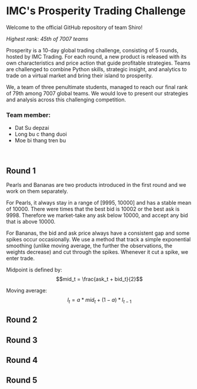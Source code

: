 # IMC's Prosperity Trading Challenge

Welcome to the official GitHub repository of team Shiro!

*Highest rank: 45th of 7007 teams*

Prosperity is a 10-day global trading challenge, consisting of 5 rounds, hosted by IMC Trading. For each round, a new product is released with its own characteristics and price action that guide profitable strategies. Teams are challenged to combine Python skills, strategic insight, and analytics to trade on a virtual market and bring their island to prosperity.

We, a team of three penultimate students, managed to reach our final rank of 79th among 7007 global teams. We would love to present our strategies and analysis across this challenging competition.

### Team member:
- Dat Su depzai
- Long bu c thang duoi
- Moe bi thang tren bu

<br>

## Round 1

Pearls and Bananas are two products introduced in the first round and we work on them separately.

For Pearls, it always stay in a range of [9995, 10000] and has a stable mean of 10000. There were times that the best bid is 10002 or the best ask is 9998. Therefore we market-take any ask below 10000, and accept any bid that is above 10000.

For Bananas, the bid and ask price always have a consistent gap and some spikes occur occasionally. We use a method that track a simple exponential smoothing (unlike moving average, the further the observations, the weights decrease) and cut through the spikes. Whenever it cut a spike, we enter trade.

Midpoint is defined by:
$$mid_t = \frac{ask_t + bid_t}{2}$$

Moving average:
$$l_t = a*mid_t + (1-a)*l_{t-1}$$


## Round 2

## Round 3

## Round 4

## Round 5

